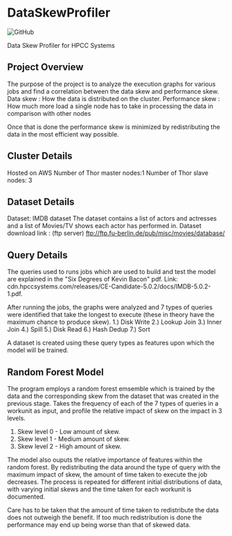 # DataSkewProfiler

![GitHub](https://img.shields.io/github/license/harshhacks/DataSkewProfiler?style=plastic)

Data Skew Profiler for HPCC Systems

## Project Overview

The purpose of the project is to analyze the execution graphs for various jobs and find a correlation between the data skew and performance skew.
Data skew : How the data is distributed on the cluster.
Performance skew : How much more load a single node has to take in processing the data in comparison with other nodes

Once that is done the performance skew is minimized by redistributing the data in the most efficient way possible.

## Cluster Details

Hosted on AWS
Number of Thor master nodes:1
Number of Thor slave nodes: 3

## Dataset Details

Dataset: IMDB dataset 
The dataset contains a list of actors and actresses and a list of Movies/TV shows each actor has performed in.
Dataset download link : (ftp server) ftp://ftp.fu-berlin.de/pub/misc/movies/database/ 

## Query Details

The queries used to runs jobs which are used to build and test the model are explained in the "Six Degrees of Kevin Bacon" pdf.
Link: cdn.hpccsystems.com/releases/CE-Candidate-5.0.2/docs/IMDB-5.0.2-1.pdf.

After running the jobs, the graphs were analyzed and 7 types of queries were identified that take the longest to execute (these in theory have the maximum chance to produce skew).
1.) Disk Write
2.) Lookup Join	
3.) Inner Join
4.) Spill
5.) Disk Read
6.) Hash Dedup
7.) Sort

A dataset is created using these query types as features upon which the model will be trained.

## Random Forest Model

The program employs a random forest emsemble which is trained by the data and the corresponding skew from the dataset that was created in the previous stage. 
Takes the frequency of each of the 7 types of queries in a workunit as input, and profile the relative impact of skew on the impact in 3 levels.
1) Skew level 0 - Low amount of skew.
2) Skew level 1 - Medium amount of skew.
3) Skew level 2 - High amount of skew.

The model also ouputs the relative importance of features within the random forest. By redistributing the data around the type of query with the maximum impact of skew, the amount of time taken to execute the job decreases. The process is repeated for different initial distributions of data, with varying initial skews and the time taken for each workunit is documented.

Care has to be taken that the amount of time taken to redistribute the data does not outweigh the benefit. If too much redistribution is done the performance may end up being worse than that of skewed data.
